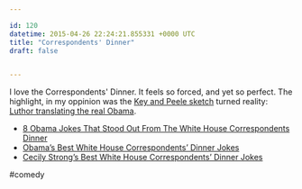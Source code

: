 ```yaml
---

id: 120
datetime: 2015-04-26 22:24:21.855331 +0000 UTC
title: "Correspondents' Dinner"
draft: false


---
```


I love the Correspondents' Dinner. It feels so forced, and yet so perfect. The highlight, in my oppinion was the [Key and Peele sketch](https://www.youtube.com/watch?v=-qv7k2_lc0M) turned reality: [Luthor translating the real Obama](https://www.youtube.com/watch?v=HkAK9QRe4ds).

  - [8 Obama Jokes That Stood Out From The White House Correspondents Dinner](http://www.npr.org/blogs/itsallpolitics/2015/04/26/402293168/7-obama-jokes-that-stood-out-from-the-white-house-correspondents-dinner)
 - [Obama’s Best White House Correspondents’ Dinner Jokes](http://www.vanityfair.com/news/2015/04/obama-whcd-jokes-2015)
 - [Cecily Strong’s Best White House Correspondents’ Dinner Jokes](http://www.vanityfair.com/news/2015/04/cecily-strong-whcd-jokes-2015)

#comedy
